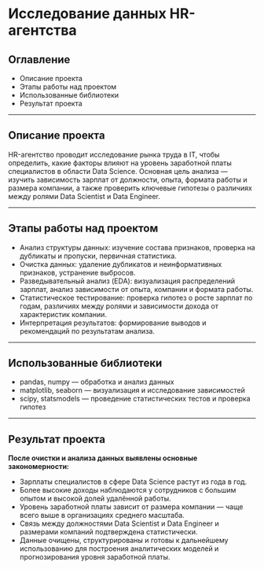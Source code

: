 # Исследование данных HR-агентства

## Оглавление
- Описание проекта
- Этапы работы над проектом
- Использованные библиотеки
- Результат проекта
___

## Описание проекта
HR-агентство проводит исследование рынка труда в IT, чтобы определить, какие факторы влияют на уровень заработной платы специалистов в области Data Science.
Основная цель анализа — изучить зависимость зарплат от должности, опыта, формата работы и размера компании, а также проверить ключевые гипотезы о различиях между ролями Data Scientist и Data Engineer.
___

## Этапы работы над проектом
- Анализ структуры данных: изучение состава признаков, проверка на дубликаты и пропуски, первичная статистика.
- Очистка данных: удаление дубликатов и неинформативных признаков, устранение выбросов.
- Разведывательный анализ (EDA): визуализация распределений зарплат, анализ зависимости от опыта, компании и формата работы.
- Статистическое тестирование: проверка гипотез о росте зарплат по годам, различиях между ролями и зависимости дохода от характеристик компании.
- Интерпретация результатов: формирование выводов и рекомендаций по результатам анализа.
___

## Использованные библиотеки
- pandas, numpy — обработка и анализ данных
- matplotlib, seaborn — визуализация и исследование зависимостей
- scipy, statsmodels — проведение статистических тестов и проверка гипотез

___

## Результат проекта
**После очистки и анализа данных выявлены основные закономерности:**
- Зарплаты специалистов в сфере Data Science растут из года в год.
- Более высокие доходы наблюдаются у сотрудников с большим опытом и высокой долей удалённой работы.
- Уровень заработной платы зависит от размера компании — чаще всего выше в организациях среднего масштаба.
- Связь между должностями Data Scientist и Data Engineer и размерами компаний подтверждена статистически.
- Данные очищены, структурированы и готовы к дальнейшему использованию для построения аналитических моделей и прогнозирования уровня заработной платы.


